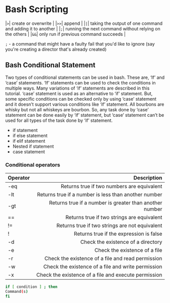 # Bash Scripting

|`>`| create or overwrite |
|`>>`| append |
|`|`| taking the output of one command and adding it to another |
|`;`| running the next command without relying on the others |
|`&&`| only run if previous command succeeds |

`;` - a command that might have a faulty fail that you'd like to ignore (say you're creating a director that's already created)


## Bash Conditional Statement
Two types of conditional statements can be used in bash. These are, ‘If’ and ‘case’ statements. ‘If’ statements can be used to check the conditions in multiple ways. Many variations of ‘if’ statements are described in this tutorial. ‘case’ statement is used as an alternative to ‘if’ statement. But, some specific conditions can be checked only by using ‘case’ statement and it doesn’t support various conditions like ‘if’ statement. All bourbons are whisky but not all whiskeys are bourbon. So, any task done by ‘case’ statement can be done easily by ‘if’ statement, but ‘case’ statement can’t be used for all types of the task done by ‘if’ statement.

* if statement
* if else statement
* if elif statement
* Nested if statement
* case statement

### Conditional operators
|Operator | Description |
| :--- | ---: |
| -eq |	Returns true if two numbers are equivalent |
| -lt | Returns true if a number is less than another number |
| -gt | Returns true if a number is greater than another number |
| == | Returns true if two strings are equivalent |
| != | Returns true if two strings are not equivalent |
| !	| Returns true if the expression is false |
| -d | Check the existence of a directory |
| -e | Check the existence of a file |
| -r | Check the existence of a file and read permission |
| -w | Check the existence of a file and write permission |
| -x | Check the existence of a file and execute permission |

```sh
if [ condition ] ; then
Command(s)
fi
```
